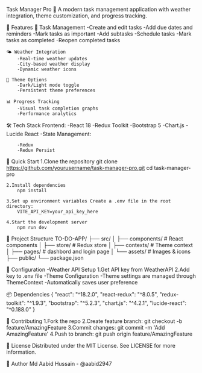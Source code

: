 Task Manager Pro 🚀
A modern task management application with weather integration, theme customization, and progress tracking.


🌟 Features
    📝 Task Management
        -Create and edit tasks
        -Add due dates and reminders
        -Mark tasks as important
        -Add subtasks
        -Schedule tasks
        -Mark tasks as completed
        -Reopen completed tasks

    🌤️ Weather Integration
        -Real-time weather updates
        -City-based weather display
        -Dynamic weather icons

    🎨 Theme Options
        -Dark/Light mode toggle
        -Persistent theme preferences

    📊 Progress Tracking
        -Visual task completion graphs
        -Performance analytics
🛠️ Tech Stack
    Frontend:
        -React 18
        -Redux Toolkit
        -Bootstrap 5
        -Chart.js
        -Lucide React
        -State Management:

        -Redux
        -Redux Persist

🚀 Quick Start
    1.Clone the repository
        git clone https://github.com/yourusername/task-manager-pro.git
        cd task-manager-pro

    2.Install dependencies
        npm install
    
    3.Set up environment variables Create a .env file in the root directory:
        VITE_API_KEY=your_api_key_here

    4.Start the development server
        npm run dev

📁 Project Structure
    TO-DO-APP/
    ├── src/
    │   ├── components/      # React components
    │   ├── store/          # Redux store
    │   ├── contexts/       # Theme context
    │   ├── pages/         # dashbord and login page
    │   └── assets/         # Images & icons
    ├── public/
    └── package.json

🔧 Configuration
    -Weather API Setup
        1.Get API key from WeatherAPI
        2.Add key to .env file
    -Theme Configuration
        -Theme settings are managed through ThemeContext
        -Automatically saves user preference

📦 Dependencies
    {
    "react": "^18.2.0",
    "react-redux": "^8.0.5",
    "redux-toolkit": "^1.9.3",
    "bootstrap": "^5.2.3",
    "chart.js": "^4.2.1",
    "lucide-react": "^0.188.0"
    }

🤝 Contributing
    1.Fork the repo
    2.Create feature branch:
        git checkout -b feature/AmazingFeature
    3.Commit changes:
        git commit -m 'Add AmazingFeature'
    4.Push to branch:
        git push origin feature/AmazingFeature

📝 License
Distributed under the MIT License. See LICENSE for more information.

👥 Author
Md Aabid Hussain - @aabid2947